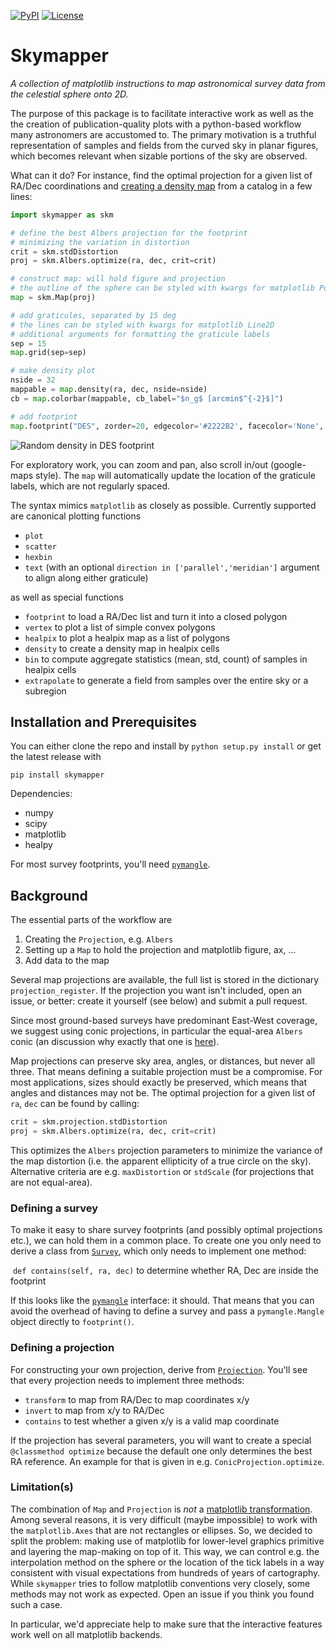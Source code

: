 [![PyPI](https://img.shields.io/pypi/v/skymapper.svg)](https://pypi.python.org/pypi/skymapper/)
[![License](https://img.shields.io/github/license/pmelchior/skymapper.svg)](https://github.com/pmelchior/skymapper/blob/master/LICENSE.md)

# Skymapper

*A collection of matplotlib instructions to map astronomical survey data from the celestial sphere onto 2D.*

The purpose of this package is to facilitate interactive work as well as the the creation of publication-quality plots with a python-based workflow many astronomers are accustomed to. The primary motivation is a truthful representation of samples and fields from the curved sky in planar figures, which becomes relevant when sizable portions of the sky are observed.

What can it do? For instance, find the optimal projection for a given list of RA/Dec coordinations and [creating a density map](examples/example1.py) from a catalog in a few lines:

```python
import skymapper as skm

# define the best Albers projection for the footprint
# minimizing the variation in distortion
crit = skm.stdDistortion
proj = skm.Albers.optimize(ra, dec, crit=crit)

# construct map: will hold figure and projection
# the outline of the sphere can be styled with kwargs for matplotlib Polygon
map = skm.Map(proj)

# add graticules, separated by 15 deg
# the lines can be styled with kwargs for matplotlib Line2D
# additional arguments for formatting the graticule labels
sep = 15
map.grid(sep=sep)

# make density plot
nside = 32
mappable = map.density(ra, dec, nside=nside)
cb = map.colorbar(mappable, cb_label="$n_g$ [arcmin$^{-2}$]")

# add footprint
map.footprint("DES", zorder=20, edgecolor='#2222B2', facecolor='None', lw=1)
```

![Random density in DES footprint](https://github.com/pmelchior/skymapper/raw/master/examples/example1.png)

For exploratory work, you can zoom and pan, also scroll in/out (google-maps style). The `map` will automatically update the location of the graticule labels, which are not regularly spaced.

The syntax mimics `matplotlib` as closely as possible. Currently supported are canonical plotting functions

* `plot`
* `scatter`
* `hexbin`
* `text` (with an optional `direction in ['parallel','meridian']` argument to align along either graticule)

as well as special functions

* `footprint` to load a RA/Dec list and turn it into a closed polygon
* `vertex` to plot a list of simple convex polygons
* `healpix` to plot a healpix map as a list of polygons
* `density` to create a density map in healpix cells
* `bin` to compute aggregate statistics (mean, std, count) of samples in healpix cells
* `extrapolate` to generate a field from samples over the entire sky or a subregion 

## Installation and Prerequisites

You can either clone the repo and install by `python setup.py install` or get the latest release with

```
pip install skymapper
```

Dependencies:

* numpy
* scipy
* matplotlib
* healpy

For most survey footprints, you'll need [`pymangle`](https://github.com/esheldon/pymangle).

## Background

The essential parts of the workflow are

1. Creating the `Projection`, e.g. `Albers`
2. Setting up a `Map` to hold the projection and matplotlib figure, ax, ...
3. Add data to the map

Several map projections are available, the full list is stored in the dictionary `projection_register`. If the projection you want isn't included, open an issue, or better: create it yourself (see below) and submit a pull request.

Since most ground-based surveys have predominant East-West coverage, we suggest using conic projections, in particular the equal-area `Albers` conic (an discussion why exactly that one is [here](http://pmelchior.net/blog/map-projections-for-surveys.html)).

Map projections can preserve sky area, angles, or distances, but never all three. That means defining a suitable projection must be a compromise. For most applications, sizes should exactly be preserved, which means that angles and distances may not be. The optimal projection for a given list of `ra`, `dec` can be found by calling:


```python
crit = skm.projection.stdDistortion
proj = skm.Albers.optimize(ra, dec, crit=crit)
```

This optimizes the `Albers` projection parameters to minimize the variance of the map distortion (i.e. the apparent ellipticity of a true circle on the sky). Alternative criteria are e.g. `maxDistortion` or `stdScale` (for projections that are not equal-area).

### Defining a survey

To make it easy to share survey footprints (and possibly optimal projections etc.), we can hold them in a common place. To create one you only need to derive a class from [`Survey`](skymapper/survey/__init__.py), which only needs to implement one method:

​	`def contains(self, ra, dec)` to determine whether RA, Dec are inside the footprint

If this looks like the [`pymangle`](https://github.com/esheldon/pymangle) interface: it should. That means that you can avoid the overhead of having to define a survey and pass a `pymangle.Mangle` object directly to `footprint()`.

### Defining a projection

For constructing your own projection, derive from [`Projection`](skymapper/projection.py). You'll see that every projection needs to implement three methods: 

* `transform` to map from RA/Dec to map coordinates x/y
* `invert` to map from x/y to RA/Dec
* `contains` to test whether a given x/y is a valid map coordinate

If the projection has several parameters, you will want to create a special `@classmethod optimize` because the default one only determines the best RA reference. An example for that is given in e.g. `ConicProjection.optimize`.

### Limitation(s)

The combination of `Map` and `Projection` is *not* a [matplotlib transformation](http://matplotlib.org/users/transforms_tutorial.html). Among several reasons, it is very difficult (maybe impossible) to work with the `matplotlib.Axes` that are not rectangles or ellipses. So, we decided to split the problem: making use of matplotlib for lower-level graphics primitive and layering the map-making on top of it. This way, we can control e.g. the interpolation method on the sphere or the location of the tick labels in a way consistent with visual expectations from hundreds of years of cartography. While `skymapper` tries to follow matplotlib conventions very closely, some methods may not work as expected. Open an issue if you think you found such a case.

In particular, we'd appreciate help to make sure that the interactive features work well on all matplotlib backends.